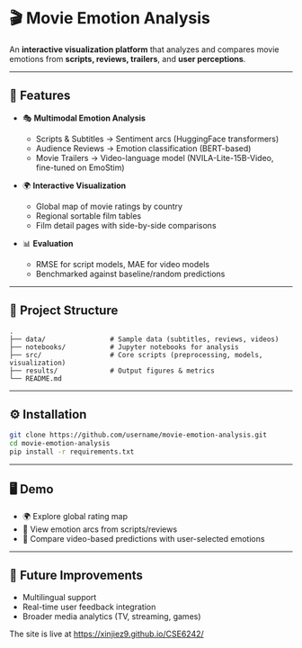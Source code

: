 # 🎬 Movie Emotion Analysis

An **interactive visualization platform** that analyzes and compares movie emotions from **scripts, reviews, trailers**, and **user perceptions**.

---

## 🚀 Features

* 🎭 **Multimodal Emotion Analysis**

  * Scripts & Subtitles → Sentiment arcs (HuggingFace transformers)
  * Audience Reviews → Emotion classification (BERT-based)
  * Movie Trailers → Video-language model (NVILA-Lite-15B-Video, fine-tuned on EmoStim)
* 🌍 **Interactive Visualization**

  * Global map of movie ratings by country
  * Regional sortable film tables
  * Film detail pages with side-by-side comparisons
* 📊 **Evaluation**

  * RMSE for script models, MAE for video models
  * Benchmarked against baseline/random predictions

---

## 📂 Project Structure

```
.
├── data/                # Sample data (subtitles, reviews, videos)
├── notebooks/           # Jupyter notebooks for analysis
├── src/                 # Core scripts (preprocessing, models, visualization)
├── results/             # Output figures & metrics
└── README.md
```

---

## ⚙️ Installation

```bash
git clone https://github.com/username/movie-emotion-analysis.git
cd movie-emotion-analysis
pip install -r requirements.txt
```

---

## 🖥️ Demo

* 🌍 Explore global rating map
* 📑 View emotion arcs from scripts/reviews
* 🎥 Compare video-based predictions with user-selected emotions

---

## 📌 Future Improvements

* Multilingual support
* Real-time user feedback integration
* Broader media analytics (TV, streaming, games)


The site is live at https://xinjiez9.github.io/CSE6242/
